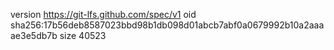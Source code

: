version https://git-lfs.github.com/spec/v1
oid sha256:17b56deb8587023bbd98b1db098d01abcb7abf0a0679992b10a2aaaae3e5db7b
size 40523

